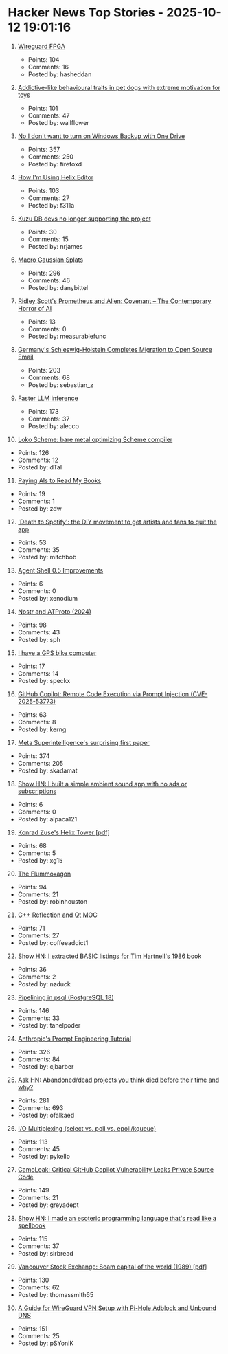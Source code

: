 # Hacker News Top Stories - 2025-10-12 19:01:16

1. [Wireguard FPGA](https://github.com/chili-chips-ba/wireguard-fpga)
   - Points: 104
   - Comments: 16
   - Posted by: hasheddan

2. [Addictive-like behavioural traits in pet dogs with extreme motivation for toys](https://www.nature.com/articles/s41598-025-18636-0)
   - Points: 101
   - Comments: 47
   - Posted by: wallflower

3. [No I don't want to turn on Windows Backup with One Drive](https://idiallo.com/byte-size/say-no-to-onedrive-backup)
   - Points: 357
   - Comments: 250
   - Posted by: firefoxd

4. [How I'm Using Helix Editor](https://rushter.com/blog/helix-editor/)
   - Points: 103
   - Comments: 27
   - Posted by: f311a

5. [Kuzu DB devs no longer supporting the project](https://kuzudb.com)
   - Points: 30
   - Comments: 15
   - Posted by: nrjames

6. [Macro Gaussian Splats](https://danybittel.ch/macro.html)
   - Points: 296
   - Comments: 46
   - Posted by: danybittel

7. [Ridley Scott's Prometheus and Alien: Covenant – The Contemporary Horror of AI](https://www.ejumpcut.org/archive/jc58.2018/AlpertAlienPrequels/index.html)
   - Points: 13
   - Comments: 0
   - Posted by: measurablefunc

8. [Germany's Schleswig-Holstein Completes Migration to Open Source Email](https://news.itsfoss.com/schleswig-holstein-email-system-migration/)
   - Points: 203
   - Comments: 68
   - Posted by: sebastian_z

9. [Faster LLM inference](https://www.together.ai/blog/adaptive-learning-speculator-system-atlas)
   - Points: 173
   - Comments: 37
   - Posted by: alecco

10. [Loko Scheme: bare metal optimizing Scheme compiler](https://scheme.fail/)
   - Points: 126
   - Comments: 12
   - Posted by: dTal

11. [Paying AIs to Read My Books](https://kk.org/thetechnium/paying-ais-to-read-my-books/)
   - Points: 19
   - Comments: 1
   - Posted by: zdw

12. ['Death to Spotify': the DIY movement to get artists and fans to quit the app](https://www.theguardian.com/technology/2025/oct/12/spotify-boycott-artists)
   - Points: 53
   - Comments: 35
   - Posted by: mitchbob

13. [Agent Shell 0.5 Improvements](https://xenodium.com/agent-shell-0-5-improvements)
   - Points: 6
   - Comments: 0
   - Posted by: xenodium

14. [Nostr and ATProto (2024)](https://shreyanjain.net/2024/07/05/nostr-and-atproto.html)
   - Points: 98
   - Comments: 43
   - Posted by: sph

15. [I have a GPS bike computer](https://utcc.utoronto.ca/~cks/space/blog/tech/WhyIHaveGPSBikeComputer)
   - Points: 17
   - Comments: 14
   - Posted by: speckx

16. [GitHub Copilot: Remote Code Execution via Prompt Injection (CVE-2025-53773)](https://embracethered.com/blog/posts/2025/github-copilot-remote-code-execution-via-prompt-injection/)
   - Points: 63
   - Comments: 8
   - Posted by: kerng

17. [Meta Superintelligence's surprising first paper](https://paddedinputs.substack.com/p/meta-superintelligences-surprising)
   - Points: 374
   - Comments: 205
   - Posted by: skadamat

18. [Show HN: I built a simple ambient sound app with no ads or subscriptions](https://ambisounds.app/)
   - Points: 6
   - Comments: 0
   - Posted by: alpaca121

19. [Konrad Zuse's Helix Tower [pdf]](https://www.iaarc.org/publications/fulltext/The_helix-tower_by_konrad_zuse_automated_con-_and_deconstruction.pdf)
   - Points: 68
   - Comments: 5
   - Posted by: xg15

20. [The Flummoxagon](https://n-e-r-v-o-u-s.com/blog/?p=9827)
   - Points: 94
   - Comments: 21
   - Posted by: robinhouston

21. [C++ Reflection and Qt MOC](https://wiki.qt.io/C%2B%2B_reflection_(P2996)_and_moc)
   - Points: 71
   - Comments: 27
   - Posted by: coffeeaddict1

22. [Show HN: I extracted BASIC listings for Tim Hartnell's 1986 book](https://github.com/nzduck/hartnell-exploring-ai-book)
   - Points: 36
   - Comments: 2
   - Posted by: nzduck

23. [Pipelining in psql (PostgreSQL 18)](https://postgresql.verite.pro/blog/2025/10/01/psql-pipeline.html)
   - Points: 146
   - Comments: 33
   - Posted by: tanelpoder

24. [Anthropic's Prompt Engineering Tutorial](https://github.com/anthropics/prompt-eng-interactive-tutorial)
   - Points: 326
   - Comments: 84
   - Posted by: cjbarber

25. [Ask HN: Abandoned/dead projects you think died before their time and why?](undefined)
   - Points: 281
   - Comments: 693
   - Posted by: ofalkaed

26. [I/O Multiplexing (select vs. poll vs. epoll/kqueue)](https://nima101.github.io/io_multiplexing)
   - Points: 113
   - Comments: 45
   - Posted by: pykello

27. [CamoLeak: Critical GitHub Copilot Vulnerability Leaks Private Source Code](https://www.legitsecurity.com/blog/camoleak-critical-github-copilot-vulnerability-leaks-private-source-code)
   - Points: 149
   - Comments: 21
   - Posted by: greyadept

28. [Show HN: I made an esoteric programming language that's read like a spellbook](https://github.com/sirbread/spellscript)
   - Points: 115
   - Comments: 37
   - Posted by: sirbread

29. [Vancouver Stock Exchange: Scam capital of the world (1989) [pdf]](https://scamcouver.wordpress.com/wp-content/uploads/2012/04/scam-capital.pdf)
   - Points: 130
   - Comments: 62
   - Posted by: thomassmith65

30. [A Guide for WireGuard VPN Setup with Pi-Hole Adblock and Unbound DNS](https://psyonik.tech/posts/a-guide-for-wireguard-vpn-setup-with-pi-hole-adblock-and-unbound-dns/)
   - Points: 151
   - Comments: 25
   - Posted by: pSYoniK


